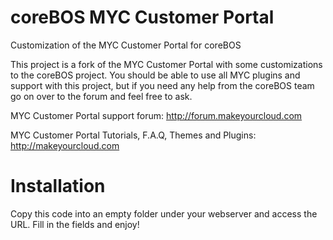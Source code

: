 coreBOS MYC Customer Portal
============================================
Customization of the MYC Customer Portal for coreBOS

This project is a fork of the MYC Customer Portal with some customizations to the coreBOS project. You should be able to use all MYC plugins and support with this project, but if you need any help from the coreBOS team go on over to the forum and feel free to ask.

MYC Customer Portal support forum: http://forum.makeyourcloud.com

MYC Customer Portal Tutorials, F.A.Q, Themes and Plugins: http://makeyourcloud.com

Installation
============================================

Copy this code into an empty folder under your webserver and access the URL. Fill in the fields and enjoy!